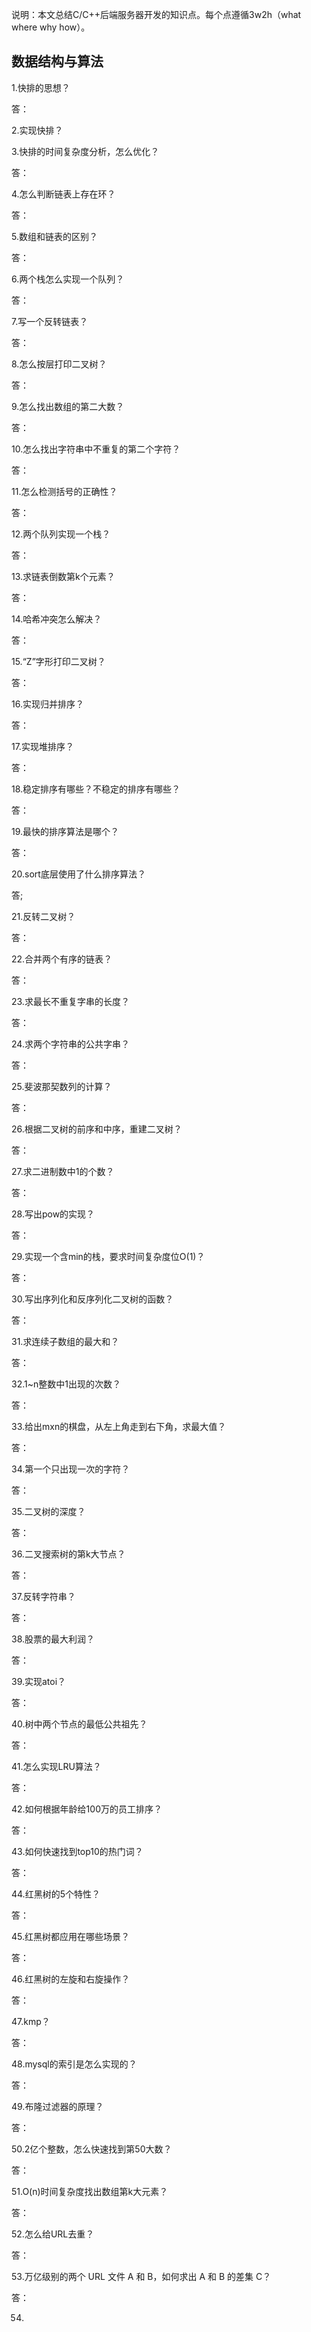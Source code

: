 说明：本文总结C/C++后端服务器开发的知识点。每个点遵循3w2h（what where why how）。 

## 数据结构与算法 ##
1.快排的思想？

答：

2.实现快排？

3.快排的时间复杂度分析，怎么优化？

答：

4.怎么判断链表上存在环？

答：

5.数组和链表的区别？

答：

6.两个栈怎么实现一个队列？

答：

7.写一个反转链表？

答：

8.怎么按层打印二叉树？

答：

9.怎么找出数组的第二大数？

答：

10.怎么找出字符串中不重复的第二个字符？

答：

11.怎么检测括号的正确性？

答：

12.两个队列实现一个栈？

答：

13.求链表倒数第k个元素？

答：

14.哈希冲突怎么解决？

答：

15.“Z”字形打印二叉树？

答：

16.实现归并排序？

答：

17.实现堆排序？

答：

18.稳定排序有哪些？不稳定的排序有哪些？

答：

19.最快的排序算法是哪个？

答：

20.sort底层使用了什么排序算法？

答;

21.反转二叉树？

答：

22.合并两个有序的链表？

答：

23.求最长不重复字串的长度？

答：

24.求两个字符串的公共字串？

答：

25.斐波那契数列的计算？

答：

26.根据二叉树的前序和中序，重建二叉树？

答：

27.求二进制数中1的个数？

答：

28.写出pow的实现？

答：

29.实现一个含min的栈，要求时间复杂度位O(1)？

答：

30.写出序列化和反序列化二叉树的函数？

答：

31.求连续子数组的最大和？

答：

32.1~n整数中1出现的次数？

答：

33.给出mxn的棋盘，从左上角走到右下角，求最大值？

答：

34.第一个只出现一次的字符？

答：

35.二叉树的深度？

答：

36.二叉搜索树的第k大节点？

答：

37.反转字符串？

答：

38.股票的最大利润？

答：

39.实现atoi？

答：

40.树中两个节点的最低公共祖先？

答：

41.怎么实现LRU算法？

答：

42.如何根据年龄给100万的员工排序？

答：

43.如何快速找到top10的热门词？

答：

44.红黑树的5个特性？

答：

45.红黑树都应用在哪些场景？

答：

46.红黑树的左旋和右旋操作？

答：

47.kmp？

答：

48.mysql的索引是怎么实现的？

答：

49.布隆过滤器的原理？

答：

50.2亿个整数，怎么快速找到第50大数？

答：

51.O(n)时间复杂度找出数组第k大元素？

答：

52.怎么给URL去重？

答：

53.万亿级别的两个 URL 文件 A 和 B，如何求出 A 和 B 的差集 C？

答：

54.
